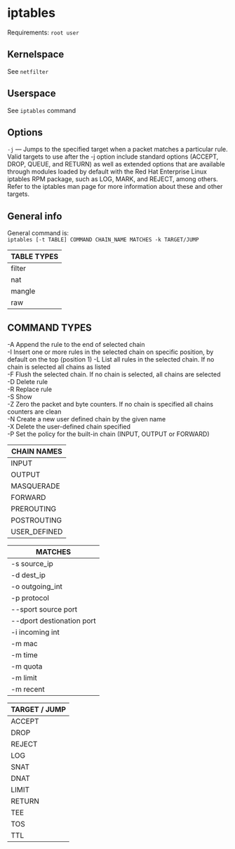 # iptables
Requirements: `root user`

## Kernelspace
See `netfilter`

## Userspace
See `iptables` command

## Options
`-j` — Jumps to the specified target when a packet matches a particular rule. Valid targets to use after the -j option include standard options (ACCEPT, DROP, QUEUE, and RETURN) as well as extended options that are available through modules loaded by default with the Red Hat Enterprise Linux iptables RPM package, such as LOG, MARK, and REJECT, among others. Refer to the iptables man page for more information about these and other targets.


## General info

General command is:  
`iptables [-t TABLE] COMMAND CHAIN_NAME MATCHES -k TARGET/JUMP`


|  TABLE TYPES  |
|---------------|
|  filter       |
|  nat          |
|  mangle       |
|  raw          | 

## COMMAND TYPES                                                                                               
-A Append the rule to the end of selected chain                                                             
-I Insert one or more rules in the selected chain  on specific position, by default on the top (position 1) 
-L List all rules in the selected chain. If no chain is selected all chains as listed                       
-F Flush the selected chain. If no chain is selected, all chains are selected                               
-D Delete rule                                                                                              
-R Replace rule                                                                                             
-S Show                                                                                                     
-Z Zero the packet and byte counters. If no chain is specified all chains counters are clean                
-N Create a new user defined chain by the given name                                                        
-X Delete the user-defined chain specified                                                                  
-P Set the policy for the built-in chain (INPUT, OUTPUT or FORWARD)                                         

| CHAIN NAMES    |
|----------------|
| INPUT          |
| OUTPUT         |
| MASQUERADE     |
| FORWARD        |
| PREROUTING     |
| POSTROUTING    |
| USER_DEFINED   |

| MATCHES                   |
|---------------------------|
| -s source_ip              |
| -d dest_ip                |
| -o outgoing_int           |
| -p protocol               |
| --sport source port       |
| --dport destionation port |
| -i incoming int           |
| -m mac                    |
| -m time                   |
| -m quota                  |
| -m limit                  |
| -m recent                 |


| TARGET / JUMP |
|---------------|
| ACCEPT        |
| DROP          |
| REJECT        |
| LOG           |
| SNAT          |
| DNAT          |
| LIMIT         |
| RETURN        |
| TEE           |
| TOS           |
| TTL           |
